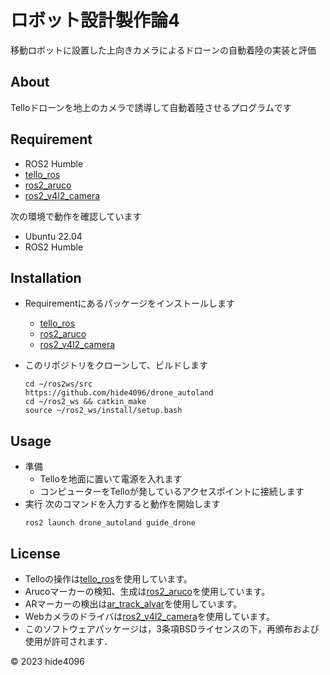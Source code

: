 # ロボット設計製作論4 
移動ロボットに設置した上向きカメラによるドローンの自動着陸の実装と評価

## About

Telloドローンを地上のカメラで誘導して自動着陸させるプログラムです

## Requirement
- ROS2 Humble
- [tello_ros](https://github.com/clydemcqueen/tello_ros)
- [ros2_aruco](https://github.com/JMU-ROBOTICS-VIVA/ros2_aruco)
- [ros2_v4l2_camera](https://github.com/tier4/ros2_v4l2_camera)

次の環境で動作を確認しています
- Ubuntu 22.04
- ROS2 Humble

## Installation

- Requirementにあるパッケージをインストールします
  - [tello_ros](https://github.com/clydemcqueen/tello_ros)
  - [ros2_aruco](https://github.com/JMU-ROBOTICS-VIVA/ros2_aruco)
  - [ros2_v4l2_camera](https://github.com/tier4/ros2_v4l2_camera)

- このリポジトリをクローンして、ビルドします
    ```
    cd ~/ros2ws/src
    https://github.com/hide4096/drone_autoland
    cd ~/ros2_ws && catkin_make
    source ~/ros2_ws/install/setup.bash
    ```

## Usage

  - 準備
    - Telloを地面に置いて電源を入れます
    - コンピューターをTelloが発しているアクセスポイントに接続します
  - 実行
    次のコマンドを入力すると動作を開始します
    ```
    ros2 launch drone_autoland guide_drone
    ```

## License

- Telloの操作は[tello_ros](https://github.com/clydemcqueen/tello_ros)を使用しています。
- Arucoマーカーの検知、生成は[ros2_aruco](https://github.com/JMU-ROBOTICS-VIVA/ros2_aruco)を使用しています。
- ARマーカーの検出は[ar_track_alvar](https://github.com/ros-perception/ar_track_alvar)を使用しています。
- Webカメラのドライバは[ros2_v4l2_camera](https://github.com/tier4/ros2_v4l2_camera)を使用しています。
- このソフトウェアパッケージは，3条項BSDライセンスの下，再頒布および使用が許可されます．

© 2023 hide4096
